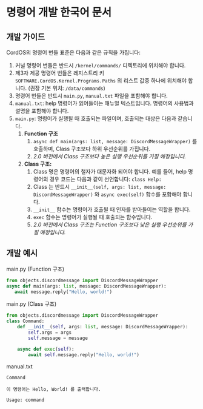 # 명령어 개발 한국어 문서

## 개발 가이드
CordOS의 명령어 번들 표준은 다음과 같은 규칙을 가집니다:

1. 커널 명령어 번들은 반드시 `/kernel/commands/` 디렉토리에 위치해야 합니다.
2. 제3자 제공 명령어 번들은 레지스트리 키 `SOFTWARE.CordOS.Kernel.Programs.Paths` 의 리스트 값중 하나에 위치해야 합니다. (권장 기본 위치: `/data/commands`)
3. 명령어 번들은 반드시 `main.py`, `manual.txt` 파일을 포함해야 합니다.
4. `manual.txt`: help 명령어가 읽어들이는 매뉴얼 텍스트입니다. 명령어의 사용법과 설명을 포함해야 합니다.
5. `main.py`: 명령어가 실행될 때 호출되는 파일이며, 호출되는 대상은 다음과 같습니다.
   1. **Function 구조**
      1. `async def main(args: list, message: DiscordMessageWrapper)` 를 호출하며, Class 구조보다 하위 우선순위를 가집니다.
      2. *2.0 버전에서 Class 구조보다 높은 실행 우선순위를 가질 예정입니다.*
   2. **Class 구조:**
      1. Class 명은 명령어의 철자가 대문자화 되어야 합니다. 예를 들어, help 명령어의 경우 코드는 다음과 같이 선언합니다: `class Help:`
      2. Class 는 반드시 `__init__(self, args: list, message: DiscordMessageWrapper)` 와 `async exec(self)` 함수를 포함해야 합니다.
      3. `__init__` 함수는 명령어가 호출될 때 인자를 받아들이는 역할을 합니다.
      4. `exec` 함수는 명령어가 실행될 때 호출되는 함수입니다.
      5. *2.0 버전에서 Class 구조는 Function 구조보다 낮은 실행 우선순위를 가질 예정입니다.*

## 개발 예시
main.py (Function 구조)
```python
from objects.discordmessage import DiscordMessageWrapper
async def main(args: list, message: DiscordMessageWrapper):
   await message.reply("Hello, world!")
```

main.py (Class 구조)
```python
from objects.discordmessage import DiscordMessageWrapper
class Command:
    def __init__(self, args: list, message: DiscordMessageWrapper):
        self.args = args
        self.message = message

    async def exec(self):
        await self.message.reply("Hello, world!")
```

manual.txt
```
Command

이 명령어는 Hello, World! 를 출력합니다.

Usage: command
```
